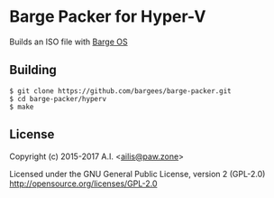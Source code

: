 # Barge Packer for Hyper-V

Builds an ISO file with [Barge OS](https://github.com/bargees/barge-os)

## Building

```
$ git clone https://github.com/bargees/barge-packer.git
$ cd barge-packer/hyperv
$ make
```

## License

Copyright (c) 2015-2017 A.I. &lt;ailis@paw.zone&gt;

Licensed under the GNU General Public License, version 2 (GPL-2.0)  
http://opensource.org/licenses/GPL-2.0
